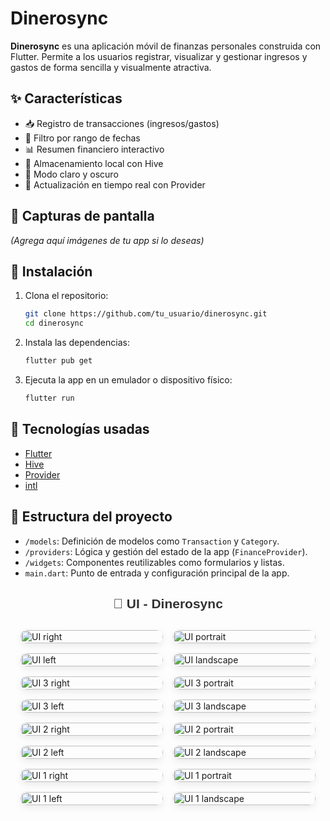 # Dinerosync

**Dinerosync** es una aplicación móvil de finanzas personales construida con Flutter. Permite a los usuarios registrar, visualizar y gestionar ingresos y gastos de forma sencilla y visualmente atractiva.

## ✨ Características

* 📥 Registro de transacciones (ingresos/gastos)
* 📅 Filtro por rango de fechas
* 📊 Resumen financiero interactivo
* 💾 Almacenamiento local con Hive
* 🎨 Modo claro y oscuro
* 🔄 Actualización en tiempo real con Provider

## 📸 Capturas de pantalla

*(Agrega aquí imágenes de tu app si lo deseas)*

## 🚀 Instalación

1. Clona el repositorio:

   ```bash
   git clone https://github.com/tu_usuario/dinerosync.git
   cd dinerosync
   ```

2. Instala las dependencias:

   ```bash
   flutter pub get
   ```

3. Ejecuta la app en un emulador o dispositivo físico:

   ```bash
   flutter run
   ```

## 🧰 Tecnologías usadas

* [Flutter](https://flutter.dev/)
* [Hive](https://docs.hivedb.dev/)
* [Provider](https://pub.dev/packages/provider)
* [intl](https://pub.dev/packages/intl)

## 📁 Estructura del proyecto

* `/models`: Definición de modelos como `Transaction` y `Category`.
* `/providers`: Lógica y gestión del estado de la app (`FinanceProvider`).
* `/widgets`: Componentes reutilizables como formularios y listas.
* `main.dart`: Punto de entrada y configuración principal de la app.


<h2 style="text-align: center; margin-bottom: 30px; color: #333; font-family: Arial, sans-serif;">
  📱 UI - Dinerosync
</h2>

<div style="
  display: grid;
  grid-template-columns: repeat(auto-fit, minmax(200px, 1fr));
  gap: 16px;
  max-width: 1200px;
  margin: 0 auto;
  padding: 0 16px;
">
  <!-- Aplica el mismo estilo a todas las imágenes -->
  <img src="https://github.com/user-attachments/assets/30e98b3f-032d-4e93-b4f2-5364495007f0" alt="UI right" class="ui-image">
  <img src="https://github.com/user-attachments/assets/32dc92e8-081b-4ae6-836a-f844e65cf24b" alt="UI portrait" class="ui-image">
  <img src="https://github.com/user-attachments/assets/b51eb759-581f-4d30-a49e-bdbd25b80c2f" alt="UI left" class="ui-image">
  <img src="https://github.com/user-attachments/assets/b7b6e722-367f-4def-8402-f43a2e927bfd" alt="UI landscape" class="ui-image">

  <img src="https://github.com/user-attachments/assets/36eea6e6-9260-4af0-865d-32febfd75e92" alt="UI 3 right" class="ui-image">
  <img src="https://github.com/user-attachments/assets/5240fbcd-51b0-429c-a385-79946a961440" alt="UI 3 portrait" class="ui-image">
  <img src="https://github.com/user-attachments/assets/33f9c326-b5d9-470f-a578-206b819ea46e" alt="UI 3 left" class="ui-image">
  <img src="https://github.com/user-attachments/assets/21aac83b-5458-491b-a938-272cf96ef46c" alt="UI 3 landscape" class="ui-image">

  <img src="https://github.com/user-attachments/assets/1723e01c-10f3-4dec-a274-bcafdb006548" alt="UI 2 right" class="ui-image">
  <img src="https://github.com/user-attachments/assets/b8ff34fb-4966-47e0-9a80-8ef1943b24f9" alt="UI 2 portrait" class="ui-image">
  <img src="https://github.com/user-attachments/assets/b368c083-78bf-416a-9379-e65c8edca35a" alt="UI 2 left" class="ui-image">
  <img src="https://github.com/user-attachments/assets/7082becd-6550-44ba-8ea3-4e7083bccde6" alt="UI 2 landscape" class="ui-image">

  <img src="https://github.com/user-attachments/assets/48c5fc69-1eb0-48fa-aea3-57a9f4a23cfc" alt="UI 1 right" class="ui-image">
  <img src="https://github.com/user-attachments/assets/d8342822-9f01-405b-80e3-cdd73d8b68ce" alt="UI 1 portrait" class="ui-image">
  <img src="https://github.com/user-attachments/assets/e8686f65-8281-4bce-aca5-7ae8739f4fa5" alt="UI 1 left" class="ui-image">
  <img src="https://github.com/user-attachments/assets/4f3c93db-565d-48a8-a618-1067c8148c96" alt="UI 1 landscape" class="ui-image">
</div>

<style>
  .ui-image {
    width: 100%;
    height: auto;
    max-height: 480px; /* Ajusta este valor según tus pantallas */
    object-fit: contain;
    border-radius: 16px;
    box-shadow: 0 4px 12px rgba(0,0,0,0.08);
    transition: transform 0.2s




## 📝 Licencia

Este proyecto está bajo la licencia MIT. Consulta el archivo [LICENSE](LICENSE) para más detalles.

